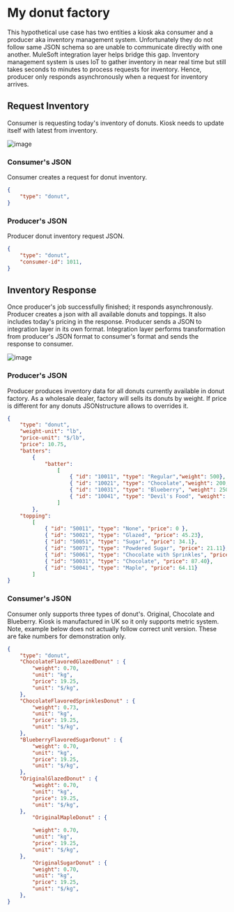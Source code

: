 # My donut factory
This hypothetical use case has two entities a kiosk aka consumer and a producer aka inventory management system. Unfortunately they do not follow same JSON schema so are unable to communicate directly with one another. MuleSoft integration layer helps bridge this gap. Inventory management system is uses IoT to gather inventory in near real time but still takes seconds to minutes to process requests for inventory. Hence, producer only responds asynchronously when a request for inventory arrives.

## Request Inventory

Consumer is requesting today's inventory of donuts. Kiosk needs to update itself with latest from inventory.

![image](https://user-images.githubusercontent.com/107075688/201716462-981827f0-4ee8-4e51-a7b6-e74a0d10e291.png)

### Consumer's JSON

Consumer creates a request for donut inventory.

```json
{
	"type": "donut",
}
```

### Producer's JSON

Producer donut inventory request JSON.

```json
{
	"type": "donut",
    "consumer-id": 1011,
}
```

## Inventory Response

Once producer's job successfully finished; it responds asynchronously. Producer creates a json with all available donuts and toppings. It also includes today's pricing in the response. Producer sends a JSON to integration layer in its own format. Integration layer performs transformation from producer's JSON format  to consumer's format and sends the response to consumer.

![image](https://user-images.githubusercontent.com/107075688/201716577-143b0f70-40cb-4713-a411-4e066ed149dc.png)

### Producer's JSON

Producer produces inventory data for all donuts currently available in donut factory. As a wholesale dealer, factory will sells its donuts by weight. If price is different for any donuts JSONstructure allows to overrides it.

```json
{
    "type": "donut",
    "weight-unit": "lb", 
    "price-unit": "$/lb",
    "price": 10.75,
	"batters":
		{
			"batter":
				[
					{ "id": "10011", "type": "Regular","weight": 500},
					{ "id": "10021", "type": "Chocolate","weight": 200, "price": 11.75 },
					{ "id": "10031", "type": "Blueberry", "weight": 250, "price": 11.75  },
					{ "id": "10041", "type": "Devil's Food", "weight": 150}
				]
		},
	"topping":
		[
			{ "id": "50011", "type": "None", "price": 0 },
			{ "id": "50021", "type": "Glazed", "price": 45.23},
			{ "id": "50051", "type": "Sugar", "price": 34.1},
			{ "id": "50071", "type": "Powdered Sugar", "price": 21.11},
			{ "id": "50061", "type": "Chocolate with Sprinkles", "price": 34.43 },
			{ "id": "50031", "type": "Chocolate", "price": 87.40},
			{ "id": "50041", "type": "Maple", "price": 64.11}
		]
}
```

### Consumer's JSON

Consumer only supports three types of donut's. Original, Chocolate and Blueberry. Kiosk is manufactured in UK so it only supports metric system. Note, example below does not actually follow correct unit version. These are fake numbers for demonstration only.


```json
{
	"type": "donut",
	"ChocolateFlavoredGlazedDonut" : {
		"weight": 0.70,
		"unit": "kg",
		"price": 19.25,
		"unit": "$/kg",
	},
	"ChocolateFlavoredSprinklesDonut" : {
		"weight": 0.73,
		"unit": "kg",
		"price": 19.25,
		"unit": "$/kg",
	},
	"BlueberryFlavoredSugarDonut" : {
		"weight": 0.70,
		"unit": "kg",
		"price": 19.25,
		"unit": "$/kg",
	},
	"OriginalGlazedDonut" : {
		"weight": 0.70,
		"unit": "kg",
		"price": 19.25,
		"unit": "$/kg",
	},
    	"OriginalMapleDonut" : {

		"weight": 0.70,
		"unit": "kg",
		"price": 19.25,
		"unit": "$/kg",
	},
    	"OriginalSugarDonut" : {
		"weight": 0.70,
		"unit": "kg",
		"price": 19.25,
		"unit": "$/kg",
	},
}
```
